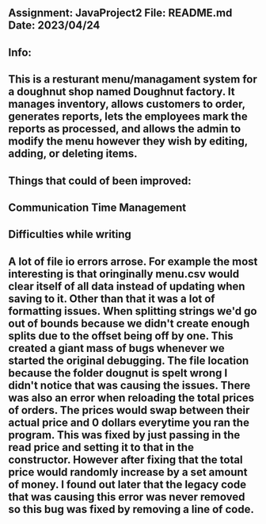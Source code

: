 Assignment: JavaProject2
File: README.md
Date: 2023/04/24
-----
Info:
-----
This is a resturant menu/managament system for a doughnut shop named Doughnut factory. It
manages inventory, allows customers to order, generates reports, lets the employees
mark the reports as processed, and allows the admin to modify the menu however they wish
by editing, adding, or deleting items.
-----
Things that could of been improved:
----
Communication
Time Management
-----
Difficulties while writing
-----
A lot of file io errors arrose. For example the most interesting is that oringinally
menu.csv would clear itself of all data instead of updating when saving to it. Other than
that it was a lot of formatting issues. When splitting strings we'd go out of bounds because
we didn't create enough splits due to the offset being off by one. This created a giant
mass of bugs whenever we started the original debugging. The file location because 
the folder dougnut is spelt wrong I didn't notice that was causing the issues. There was also
an error when reloading the total prices of orders. The prices would swap between their actual price
and 0 dollars everytime you ran the program. This was fixed by just passing in the read price
and setting it to that in the constructor. However after fixing that the total price would randomly
increase by a set amount of money. I found out later that the legacy code that was causing this error
was never removed so this bug was fixed by removing a line of code.
-----
